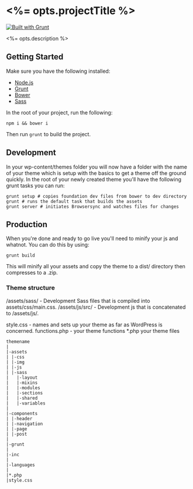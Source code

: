 # <%= opts.projectTitle %>

[![Built with Grunt](https://cdn.gruntjs.com/builtwith.png)](http://gruntjs.com/)

<%= opts.description %>

## Getting Started

Make sure you have the following installed:

* [Node.js](https://nodejs.org/)
* [Grunt](http://gruntjs.com/)
* [Bower](http://bower.io)
* [Sass](http://sass-lang.com/)

In the root of your project, run the following:

`npm i && bower i`

Then run `grunt` to build the project.

## Development

In your wp-content/themes folder you will now have a folder with the name of your theme which is setup with the basics to get a theme off the ground quickly. In the root of your newly created theme you'll have the following grunt tasks you can run:

    grunt setup # copies foundation dev files from bower to dev directory
    grunt # runs the default task that builds the assets
    grunt server # initiates Browsersync and watches files for changes

## Production

When you're done and ready to go live you'll need to minify your js and whatnot. You can do this by using:

    grunt build
    
This will minify all your assets and copy the theme to a dist/ directory then compresses to a .zip.

### Theme structure

/assets/sass/ - Development Sass files that is compiled into assets/css/main.css.
/assets/js/src/ - Development js that is concatenated to /assets/js/.

style.css - names and sets up your theme as far as WordPress is concerned.
functions.php - your theme functions
*.php your theme files

    themename
    |
    |-assets
    | |-css
    | |-img
    | |-js
    | |-sass
    |   |-layout
    |   |-mixins
    |   |-modules
    |   |-sections
    |   |-shared
    |   |-variables
    |
    |-components
    | |-header
    | |-navigation
    | |-page
    | |-post
    |
    |-grunt
    |
    |-inc
    |
    |-languages
    |
    |*.php
    |style.css
